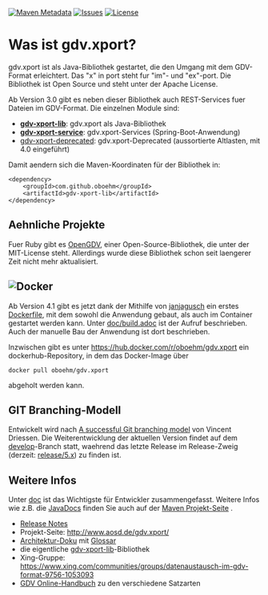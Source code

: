 [![Maven Metadata](https://maven-badges.herokuapp.com/maven-central/com.github.oboehm/gdv-xport/badge.svg)](https://maven-badges.herokuapp.com/maven-central/com.github.oboehm/gdv-xport)
[![Issues](https://img.shields.io/github/issues/oboehm/gdv.xport.svg)](https://github.com/oboehm/gdv.xport/issues)
[![License](https://img.shields.io/badge/License-Apache%202.0-blue.svg)](http://www.apache.org/licenses/LICENSE-2.0.html)

# Was ist gdv.xport?

gdv.xport ist als Java-Bibliothek gestartet, die den Umgang mit dem GDV-Format erleichtert. 
Das "x" in port steht fur "im"- und "ex"-port. Die Bibliothek ist Open Source und steht unter der Apache License. 

Ab Version 3.0 gibt es neben dieser Bibliothek auch REST-Services fuer Dateien im GDV-Format.
Die einzelnen Module sind: 

* [**gdv-xport-lib**](lib/): gdv.xport als Java-Bibliothek
* [**gdv-xport-service**](service/): gdv.xport-Services (Spring-Boot-Anwendung)
* [gdv-xport-deprecated](deprecated/): gdv.xport-Deprecated (aussortierte Altlasten, mit 4.0 eingeführt)

Damit aendern sich die Maven-Koordinaten für der Bibliothek in:

```
<dependency>
    <groupId>com.github.oboehm</groupId>
    <artifactId>gdv-xport-lib</artifactId>
</dependency>
```


## Aehnliche Projekte

Fuer Ruby gibt es [OpenGDV](https://github.com/vendis/opengdv/), einer Open-Source-Bibliothek, die unter der MIT-License steht.
Allerdings wurde diese Bibliothek schon seit laengerer Zeit nicht mehr aktualisiert.



## ![Docker](https://upload.wikimedia.org/wikipedia/commons/thumb/4/4e/Docker_%28container_engine%29_logo.svg/320px-Docker_%28container_engine%29_logo.svg.png)

Ab Version 4.1 gibt es jetzt dank der Mithilfe von [janjagusch](https://github.com/janjagusch) ein erstes [Dockerfile](Dockerfile), mit dem sowohl die Anwendung gebaut, als auch im Container gestartet werden kann.
Unter [doc/build.adoc](doc/build.adoc) ist der Aufruf beschrieben.
Auch der manuelle Bau der Anwendung ist dort beschrieben.

Inzwischen gibt es unter https://hub.docker.com/r/oboehm/gdv.xport ein dockerhub-Repository, in dem das Docker-Image über

```
docker pull oboehm/gdv.xport
```

abgeholt werden kann.


## GIT Branching-Modell

Entwickelt wird nach [A successful Git branching model](http://nvie.com/posts/a-successful-git-branching-model/) von Vincent Driessen.
Die Weiterentwicklung der aktuellen Version findet auf dem [develop](https://github.com/oboehm/gdv.xport/tree/develop)-Branch statt, waehrend das letzte Release im Release-Zweig (derzeit: [release/5.x](https://github.com/oboehm/gdv.xport/tree/release/5.x)) zu finden ist.



## Weitere Infos

Unter [doc](doc/) ist das Wichtigste für Entwickler zusammengefasst.
Weitere Infos wie z.B. die [JavaDocs](http://www.aosd.de/gdv.xport/apidocs/index.html) finden Sie auch auf der [Maven Projekt-Seite](http://www.aosd.de/gdv.xport/) .

* [Release Notes](CHANGELOG.md)
* Projekt-Seite: http://www.aosd.de/gdv.xport/
* [Architektur-Doku](src/asciidoc/README.adoc) mit [Glossar](src/asciidoc/de/12_glossary.adoc)
* die eigentliche [gdv-xport-lib](lib/README.adoc)-Bibliothek
* Xing-Gruppe: https://www.xing.com/communities/groups/datenaustausch-im-gdv-format-9756-1053093
* [GDV Online-Handbuch](http://www.gdv-online.de/vuvm/bestand/rel2018/samenue.html) zu den verschiedene Satzarten